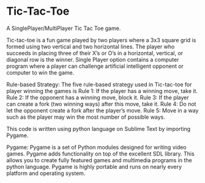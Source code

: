 # Tic-Tac-Toe
A SinglePlayer/MultiPlayer Tic Tac Toe game.

Tic-tac-toe is a fun game played by two players where a 3x3 square grid is formed using two vertical and two horizontal lines.
The player who succeeds in placing three of their X’s or O’s in a horizontal, vertical, or diagonal row is the winner.
Single Player option contains a computer program where a player can challenge artificial intelligent opponent or computer to win the game.

Rule-based Strategy:
The five rule-based strategy used in Tic-tac-toe for player winning the games is
Rule 1: If the player has a winning move, take it. 
Rule 2: If the opponent has a winning move, block it.
Rule 3: If the player can create a fork (two winning ways) after this move, take it.
Rule 4: Do not let the opponent create a fork after the player’s move. 
Rule 5: Move in a way such as the player may win the most number of possible ways.

This code is written using python language on Sublime Text by importing Pygame.

Pygame:
Pygame is a set of Python modules designed for writing video games. 
Pygame adds functionality on top of the excellent SDL library. 
This allows you to create fully featured games and multimedia programs in the python language.
Pygame is highly portable and runs on nearly every platform and operating system.



